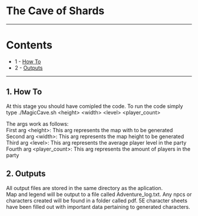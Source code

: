 # The Cave of Shards

---

# Contents
- 1 - [How To](#1-How-To)
- 2 - [Outputs](#2-Outputs)

---

## 1. How To
At this stage you should have comipled the code. To run the code simply type ./MagicCave.sh \<height> \<width> \<level> \<player_count>

The args work as follows: <br />
First arg \<height>: This arg represents the map with to be generated <br />
Second arg \<width>: This arg represents the map height to be generated <br />
Third arg \<level>: This arg represents the average player level in the party <br />
Fourth arg \<player_count>: This arg represents the amount of players in the party <br />

## 2. Outputs
All output files are stored in the same directory as the aplication. <br />
Map and legend will be output to a file called Adventure_log.txt. Any npcs or characters created will be found in a folder called pdf. 5E character sheets have been filled out with important data pertaining to generated characters. 


